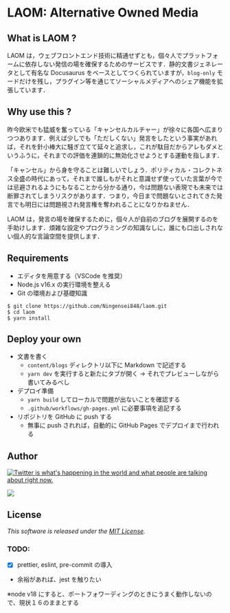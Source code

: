 # LAOM: Alternative Owned Media

## What is LAOM ?

LAOM は，ウェブフロントエンド技術に精通せずとも，個々人でプラットフォームに依存しない発信の場を確保するためのサービスです．静的文書ジェネレータとして有名な Docusaurus をベースとしてつくられていますが，`blog-only` モードだけを残し，プラグイン等を通じてソーシャルメディアへのシェア機能を拡張しています．

## Why use this ?

昨今欧米でも猛威を奮っている「キャンセルカルチャー」が徐々に各国へ広まりつつあります．例えば少しでも「ただしくない」発言をしたという事実があれば，それを針小棒大に騒ぎ立てて延々と追求し，これが駄目だからアレもダメというふうに，それまでの評価を連鎖的に無効化させようとする運動を指します．

「キャンセル」から身を守ることは難しいでしょう．ポリティカル・コレクトネス全盛の時代にあって，それまで誰しもがそれと意識せず使っていた言葉が今では忌避されるようにもなることから分かる通り，今は問題ない表現でも未来では断罪されてしまうリスクがあります．つまり，今日まで問題ないとされてきた発言でも明日には問題視され発言権を奪われることになりかねません．

LAOM は，発言の場を確保するために，個々人が自前のブログを展開するのを手助けします．煩雑な設定やプログラミングの知識なしに，誰にも口出しされない個人的な言論空間を提供します．

## Requirements

-   エディタを用意する（VSCode を推奨）
-   Node.js v16.x の実行環境を整える
-   Git の環境および基礎知識

```shell
$ git clone https://github.com/Ningensei848/laom.git
$ cd laom
$ yarn install
```

## Deploy your own

-   文書を書く
    -   `content/blogs` ディレクトリ以下に Markdown で記述する
    -   `yarn dev` を実行すると新たにタブが開く → それでプレビューしながら書いてみるべし
-   デプロイ準備
    -   `yarn build` してローカルで問題が出ないことを確認する
    -   `.github/workflows/gh-pages.yml` に必要事項を追記する
-   リポジトリを GitHub に push する
    -   無事に push されれば，自動的に GitHub Pages でデプロイまで行われる

## Author

[![Twitter is what's happening in the world and what people are talking about right now.](https://img.shields.io/badge/@Ningensei848-%231DA1F2.svg?&style=for-the-badge&logo=twitter&logoColor=white)](https://twitter.com/Ningensei848)

[![](https://img.shields.io/badge/k.kubokawa@klis.tsukuba.ac.jp-%23757575.svg?&style=for-the-badge&logo=gmail&logoColor=EA4335)](mailto:k.kubokawa@klis.tsukuba.ac.jp)

## License

_This software is released under the [MIT License](LICENSE)._

### TODO:

-   [x] prettier, eslint, pre-commit の導入
-   余裕があれば、jest を触りたい

※node v18 にすると、ポートフォワーディングのときにうまく動作しないので、現状１６のままとする
